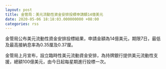 ```yaml
---
layout: post
title: 金管局：美元流動性資金安排投標申請額14億美元
date: 2020-05-06 18:18:03.000000000 +08:00
categories: rss
---
```


金管局公布美元流動性資金安排投標結果，申請金額為14億美元，期限7日，最低及最高接納息率為0.35厘及0.37厘。

金管局上月宣布，設立臨時性美元流動資金安排，為持牌銀行提供美元流動性支援，總額100億美元，由今日起每星期進行投標一次。

